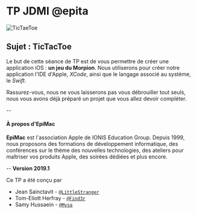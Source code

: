 # TP JDMI @epita

![TicTaeToe](https://image.noelshack.com/fichiers/2019/08/7/1551032380-epimac-jdmi19.png)
## Sujet : TicTacToe

Le but de cette séance de TP est de vous permettre de créer une application iOS : **un jeu du Morpion**. Nous utiliserons pour créer notre application l'IDE d'Apple, *XCode*, ainsi que le langage associé au système, le *Swift*.
Rassurez-vous, nous ne vous laisserons pas vous débrouiller tout seuls, nous vous avons déjà préparé un projet que vous allez devoir compléter.

--
#### À propos d'EpiMac
**EpiMac** est l'association Apple de IONIS Education Group. Depuis 1999, nous proposons des formations de développement informatique, des conférences sur le thème des nouvelles technologies, des ateliers pour maîtriser vos produits Apple, des soirées dédiées et plus encore.

--
**Version 2019.1**

Ce TP a été conçu par

- Jean Sainctavit - [``@LittleStranger``](https://github.com/L1ttleStranger)
- Tom-Eliott Herfray - [``@Find3r``](https://github.com/TomEliott)
- Samy Hussaein - [``@Mysa``](https://github.com/SamyHussaein)